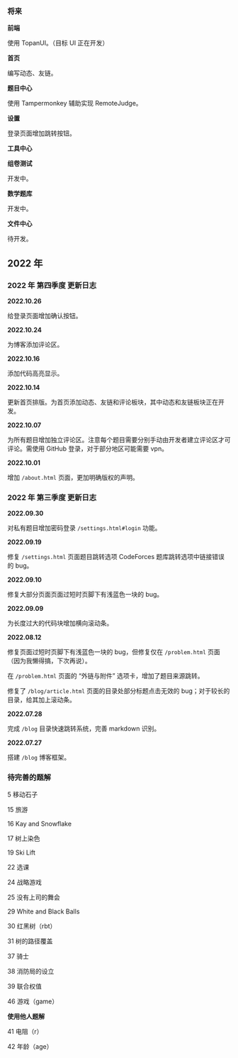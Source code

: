 ### 将来

**前端**

使用 TopanUI。（目标 UI 正在开发）

**首页**

编写动态、友链。

**题目中心**

使用 Tampermonkey 辅助实现 RemoteJudge。

**设置**

登录页面增加跳转按钮。

**工具中心**

**组卷测试**

开发中。

**数学题库**

开发中。

**文件中心**

待开发。

## 2022 年

### 2022 年 第四季度 更新日志

**2022.10.26**

给登录页面增加确认按钮。

**2022.10.24**

为博客添加评论区。

**2022.10.16**

添加代码高亮显示。

**2022.10.14**

更新首页排版。为首页添加动态、友链和评论板块，其中动态和友链板块正在开发。

**2022.10.07**

为所有题目增加独立评论区。注意每个题目需要分别手动由开发者建立评论区才可评论。需使用 GitHub 登录，对于部分地区可能需要 vpn。

**2022.10.01**

增加 `/about.html` 页面，更加明确版权的声明。

### 2022 年 第三季度 更新日志

**2022.09.30**

对私有题目增加密码登录 `/settings.html#login` 功能。

**2022.09.19**

修复 `/settings.html` 页面题目跳转选项 CodeForces 题库跳转选项中链接错误的 bug。

**2022.09.10**

修复大部分页面页面过短时页脚下有浅蓝色一块的 bug。

**2022.09.09**

为长度过大的代码块增加横向滚动条。

**2022.08.12**

修复页面过短时页脚下有浅蓝色一块的 bug，但修复仅在 `/problem.html` 页面（因为我懒得搞，下次再说）。

在 `/problem.html` 页面的 “外链与附件” 选项卡，增加了题目来源跳转。

修复了 `/blog/article.html` 页面的目录处部分标题点击无效的 bug；对于较长的目录，给其加上滚动条。

**2022.07.28**

完成 `/blog` 目录快速跳转系统，完善 markdown 识别。

**2022.07.27**

搭建 `/blog` 博客框架。

### 待完善的题解

5 移动石子

15 旅游

16 Kay and Snowflake

17 树上染色

19 Ski Lift

22 选课

24 战略游戏

25 没有上司的舞会

29 White and Black Balls

30 红黑树（rbt）

31 树的路径覆盖

37 骑士

38 消防局的设立

39 联合权值

46 游戏（game）

**使用他人题解**

41 电阻（r）

42 年龄（age）
